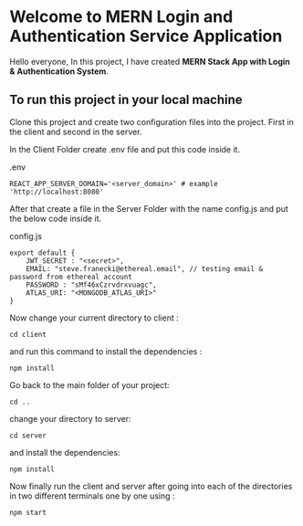 # Welcome to MERN Login and Authentication Service Application

Hello everyone, In this project, I have created **MERN Stack App with Login & Authentication System**. 


## To run this project in your local machine 

Clone this project and create two configuration files into the project.
First in the client and second in the server.

In the Client Folder create .env file and put this code inside it.

.env
```
REACT_APP_SERVER_DOMAIN='<server_domain>' # example 'http://localhost:8080'
```


After that create a file in the Server Folder with the name config.js and put the below code inside it.

config.js
```
export default {
    JWT_SECRET : "<secret>",
    EMAIL: "steve.franecki@ethereal.email", // testing email & password from ethereal account
    PASSWORD : "sMf46xCzrvdrxvuagc", 
    ATLAS_URI: "<MONGODB_ATLAS_URI>"
}
```



Now change your current directory to client :
```
cd client
```


and run this command to install the dependencies :
```
npm install
```


Go back to the main folder of your project:
```
cd ..
```


change your directory to server:
```
cd server 
```


and install the dependencies:
```
npm install
```

Now finally run the client and server after going into each of the directories in two different terminals one by one using :
```
npm start
```





